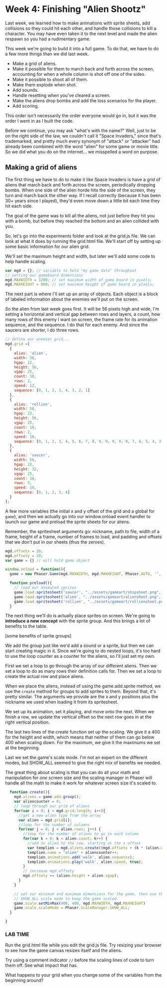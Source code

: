 # Week 4: Finishing "Alien Shootz"

Last week, we learned how to make animations with sprite sheets, add collisions so they could hit each other, and handle those collisions to kill a character. You may have even taken it to the next level and made the alien respawn so you had a rudimentary game.

This week we're going to build it into a full game. To do that, we have to do a few more things than we did last week.

- Make a grid of aliens.
- Make it possible for them to march back and forth across the screen, accounting for when a whole column is shot off one of the sides.
- Make it possible to shoot all of them.
- Make them explode when shot. 
- Add sounds.
- Handle resetting when you've cleared a screen.
- Make the aliens drop bombs and add the loss scenarios for the player.
- Add scoring.

This order isn't necessarily the order everyone would go in, but it was the order I went in as I built the code.

Before we continue, you may ask "what's with the name?" Well, just to be on the right side of the law, we couldn't call it "Space Invaders," since that's trademarked, and pretty much every synonym of "attack" or "attacker" had already been combined with the word "alien" for some game or movie title. So we did what you do on the internet... we misspelled a word on purpose. 

## Making a grid of aliens

The first thing we have to do to make it like Space Invaders is have a grid of aliens that march back and forth across the screen, periodically dropping bombs. When one side of the alien horde hits the side of the screen, they turn and march back the other way. If I recall correctly (because it has been 30+ years since I played), they'd even move down a little bit each time they hit each side.

The goal of the game was to kill all the aliens, not just before they hit you with a bomb, but before they reached the bottom and an alien collided with you.

So, let's go into the experiments folder and look at the grid.js file. We can look at what it does by running the grid.html file. We'll start off by setting up some basic information for our alien grid.

We'll set the maximum height and width, but later we'll add some code to help handle scaling.

```javascript
var mgd = {}; // variable to hold "my game data" throughout
// setting our gameboard dimensions
mgd.MAXWIDTH = 1200; // set maximum width of game board in pixels;
mgd.MAXHEIGHT = 900; // set maximum height of game board in pixels;
```

The next part is where I'll set up an array of objects. Each object is a block of labeled information about the enemies we'll put on the screen.

So the alien from last week goes first. It will be 56 pixels high and wide, I'm setting a horizontal and vertical gap between rows and layers, a count, how many rows of this enemy I want on screen, the frame rate for its animation sequence, and the sequence. I do that for each enemy. And since the saucers are shorter, I do three rows.

```javascript
// define our enemies grid...
mgd.grid =[
  {
    alias: 'alien', 
    width: 56,
    hgap: 22, 
    height: 56, 
    vgap: 25, 
    count: 10, 
    rows: 2, 
    speed: 12,
    sequence: [0, 1, 2, 3, 4, 3, 2, 1]
  },
  {
    alias: 'rollien', 
    width: 56, 
    hgap: 22, 
    height: 56, 
    vgap: 25, 
    count: 10, 
    rows: 2,  
    speed: 16,
    sequence: [0, 1, 2, 3, 4, 5, 6, 7, 8, 9, 9, 9, 9, 8, 7, 6, 5, 4, 3, 2, 1, 0, 0, 0]
  },
  {
    alias: 'saucer', 
    width: 56, 
    hgap: 22, 
    height: 32, 
    vgap: 25, 
    count: 10, 
    rows: 3, 
    speed: 10,
    sequence: [0, 1, 2, 3, 4]
  }
];
```
A few more variables (the initial x and y offset of the grid and a global for `game`), and then we actually go into our window.onload event handler to launch our game and preload the sprite sheets for our aliens.

Remember, the spritesheet arguments go: nickname, path to file, width of a frame, height of a frame, number of frames to load, and padding and offsets that we don't put in our sheets (thus the zeroes).

```javascript
mgd.offsetx = 20;
mgd.offsety = 20;
var game = {} // will hold game object

window.onload = function(){
  game = new Phaser.Game(mgd.MAXWIDTH, mgd.MAXHEIGHT, Phaser.AUTO, '', { preload: preload, create: create});

  function preload(){
    // load our animated sprites
    game.load.spritesheet('saucer', "../assets/gameart/shipsheet.png", 56 , 32, 5, 0, 0);
    game.load.spritesheet('alien', "../assets/gameart/aliensheet.png", 56 , 56 , 5 , 0 , 0 );
    game.load.spritesheet('rollien', "../assets/gameart/rolliensheet.png", 56 , 56 , 10 , 0 , 0 );
  }
```
The next thing we'll do is actually place sprites on screen. We're going to **introduce a new concept** with the sprite group. And this brings a lot of benefits to the table.

[some benefits of sprite groups]

We add the group just like we'd add a sound or a sprite, but then we can start creating magic in it. Since we're going to do nested loops, it's too hard to use the loop counter as a counter for the aliens, so I'll just set my own.

First we set a loop to go through the array of our different aliens. Then we set a loop to do as many rows their definition calls for. Then we set a loop to create the actual row and place aliens.

When we place the aliens, instead of using the game.add.sprite method, we use the `create` method for groups to add sprites to them. Beyond that, it's pretty similar. The arguments we provide are the x and y positions plus the nickname we used when loading it from its spritesheet.

We set up its animation, set it playing, and move onto the next. When we finish a row, we update the vertical offset so the next row goes in at the right vertical position.

The last two lines of the create function set up the scaling. We give it a 400 for the height and width, which means that neither of them can go below 400 when scaling down. For the maximum, we give it the maximums we set at the beginning. 

Last we set the game's scale mode. I'm not an expert on the different modes, but SHOW_ALL seemed to give the right mix of benefits we needed.

The great thing about scaling is that you can do all your math and manipulation for *one* screen size and the scaling manager in Phaser will handle all the math to make it work for whatever screen size it's scaled to.

```javascript
  function create(){
    mgd.aliens = game.add.group();
    var aliencounter = 0;
    // loop through our grid of aliens
    for(var i = 0; i < mgd.grid.length; i++){
      //get a new alien type from the array
      var alien = mgd.grid[i];
      //loop for the number of columns
      for(var j = 0; j < alien.rows; j++) {
        //loop for the number of aliens to go in each column
        for(var k = 0; k < alien.count; k++) {
          //add an alien to the row, starting at the x offset
          var templien = mgd.aliens.create((mgd.offsetx + (k * (alien.width + alien.hgap))), mgd.offsety, alien.alias);
          templien.name = "alien" + aliencounter++;
          templien.animations.add('walk', alien.sequence);
          templien.animations.play('walk', alien.speed, true);
        }
        // increase mgd.offsety
        mgd.offsety += (alien.height + alien.vgap);
      } 
    }    

    // set our minimum and maximum dimensions for the game, then use the
    // SHOW_ALL scale mode to keep the game scaled.
    game.scale.setMinMax(400, 400, mgd.MAXWIDTH, mgd.MAXHEIGHT)
    game.scale.scaleMode = Phaser.ScaleManager.SHOW_ALL;
  }

}

```

### LAB TIME

Run the grid.html file while you edit the grid.js file. Try resizing your browser to see how the game canvas resizes itself and the aliens.

Try using a comment indicator `//` before the scaling lines of code to turn them off. See what impact that has.

What happens to your grid when you change some of the variables from the beginning around?


